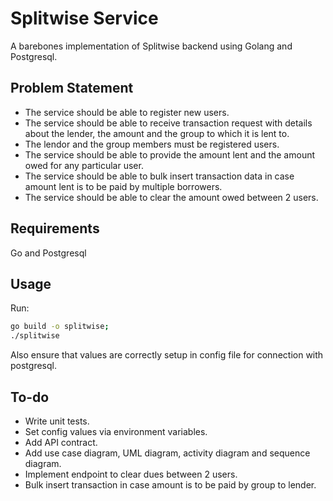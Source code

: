 # Splitwise Service

A barebones implementation of Splitwise backend using Golang and Postgresql.

## Problem Statement

- The service should be able to register new users.
- The service should be able to receive transaction request with details about the lender, the amount and the group to which it is lent to.
- The lendor and the group members must be registered users.
- The service should be able to provide the amount lent and the amount owed for any particular user.
- The service should be able to bulk insert transaction data in case amount lent is to be paid by multiple borrowers.
- The service should be able to clear the amount owed between 2 users.

## Requirements

Go and Postgresql

## Usage

Run:

```bash
go build -o splitwise;
./splitwise
```

Also ensure that values are correctly setup in config file for connection with postgresql.

## To-do

- Write unit tests.
- Set config values via environment variables.
- Add API contract.
- Add use case diagram, UML diagram, activity diagram and sequence diagram.
- Implement endpoint to clear dues between 2 users.
- Bulk insert transaction in case amount is to be paid by group to lender.
